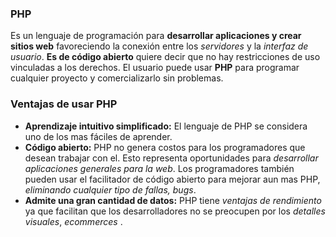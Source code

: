 
### PHP
Es un lenguaje de programación para **desarrollar aplicaciones y crear sitios web** favoreciendo la conexión entre los *servidores* y la *interfaz de usuario*. 
**Es de código abierto** quiere decir que no hay restricciones de uso vinculadas a los derechos. El usuario puede usar **PHP** para programar cualquier proyecto y comercializarlo sin problemas.

### Ventajas de usar PHP

- **Aprendizaje intuitivo simplificado:** El lenguaje de PHP se considera uno de los mas fáciles de aprender.
- **Código abierto:**  PHP no genera costos para los programadores que desean trabajar con el. Esto representa oportunidades para *desarrollar aplicaciones generales para la web*. Los programadores también pueden usar el facilitador de código abierto para mejorar aun mas PHP, *eliminando cualquier tipo de fallas, bugs*. 
- **Admite una gran cantidad de datos:** PHP tiene *ventajas de rendimiento* ya que facilitan que los desarrolladores no se preocupen por los *detalles visuales*, *ecommerces* .
